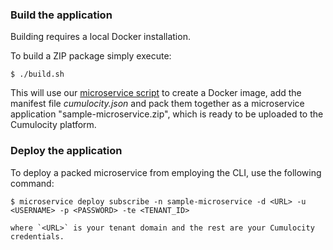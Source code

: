 ### Build the application

Building requires a local Docker installation.

To build a ZIP package simply execute:
    
```shell
$ ./build.sh
```
  
This will use our [microservice script](https://www.cumulocity.com/guides/reference/microservice-package/) to create a Docker image, add the manifest file *cumulocity.json* and pack them together as a microservice application "sample-microservice.zip", which is ready to be uploaded to the Cumulocity platform. 

### Deploy the application

To deploy a packed microservice from employing the CLI, use the following command:

```shell
$ microservice deploy subscribe -n sample-microservice -d <URL> -u <USERNAME> -p <PASSWORD> -te <TENANT_ID>

where `<URL>` is your tenant domain and the rest are your Cumulocity credentials.
